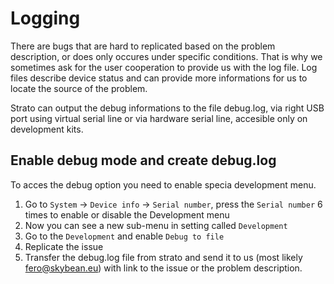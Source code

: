 # Logging

There are bugs that are hard to replicated based on the problem description, or does only occures under specific conditions. That is why we sometimes ask for the user cooperation to provide us with the log file. Log files describe device status and can provide more informations for us to locate the source of the problem.

Strato can output the debug informations to the file debug.log, via right USB port using virtual serial line or via hardware serial line, accesible only on development kits.

## Enable debug mode and create debug.log
To acces the debug option you need to enable specia development menu.
1. Go to `System` -> `Device info` -> `Serial number`, press the `Serial number` 6 times to enable or disable the Development menu
2. Now you can see a new sub-menu in setting called `Development`
3. Go to the `Development` and enable `Debug to file`
4. Replicate the issue
5. Transfer the debug.log file from strato and send it to us (most likely fero@skybean.eu) with link to the issue or the problem description.
